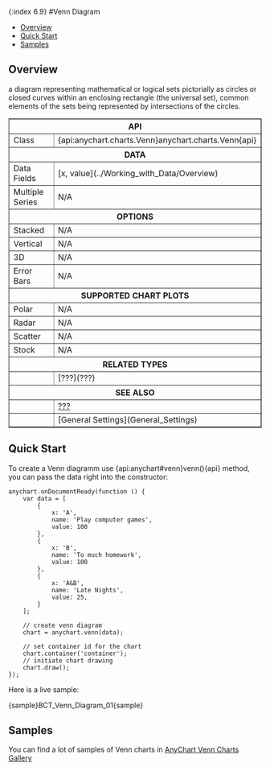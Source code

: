 {:index 6.9}
#Venn Diagram

* [Overview](#overview)
* [Quick Start](#quick_start)
* [Samples](#samples)

## Overview

a diagram representing mathematical or logical sets pictorially as circles or closed curves within an enclosing rectangle (the universal set), common elements of the sets being represented by intersections of the circles.

<table border="1" class="seriesTABLE">
<tr><th colspan=2>API</th></tr>
<tr><td>Class</td><td>{api:anychart.charts.Venn}anychart.charts.Venn{api}</td></tr>
<tr><th colspan=2>DATA</th></tr>
<tr><td>Data Fields</td><td>[x, value](../Working_with_Data/Overview)</td></tr>
<tr><td>Multiple Series</td><td>N/A</td></tr>
<tr><th colspan=2>OPTIONS</th></tr>
<tr><td>Stacked</td><td>N/A</td></tr>
<tr><td>Vertical</td><td>N/A</td></tr>
<tr><td>3D</td><td>N/A</td></tr>
<tr><td>Error Bars</td><td>N/A</td></tr>
<tr><th colspan=2>SUPPORTED CHART PLOTS</th></tr>
<tr><td>Polar</td><td>N/A</td></tr>
<tr><td>Radar</td><td>N/A</td></tr>
<tr><td>Scatter</td><td>N/A</td></tr>
<tr><td>Stock</td><td>N/A</td></tr>
<tr><th colspan=2>RELATED TYPES</th></tr>
<tr><td></td><td>[???](???)</td></tr>
<tr><th colspan=2>SEE ALSO</th></tr>
<tr><td></td><td><a href="???" target="_blank">???</a></td></tr>
<tr><td></td><td>[General Settings](General_Settings)</td></tr>
</table>

## Quick Start

To create a Venn diagramm use {api:anychart#venn}venn(){api} method, you can pass the data right into the constructor:

```
anychart.onDocumentReady(function () {
    var data = [
        {
            x: 'A',
            name: 'Play computer games',
            value: 100
        },
        {
            x: 'B',
            name: 'To much homework',
            value: 100
        },
        {
            x: 'A&B',
            name: 'Late Nights',
            value: 25,
        }
    ];

    // create venn diagram
    chart = anychart.venn(data);

    // set container id for the chart
    chart.container('container');
    // initiate chart drawing
    chart.draw();
});
```

Here is a live sample:

{sample}BCT\_Venn\_Diagram\_01{sample}

## Samples

You can find a lot of samples of Venn charts in [AnyChart Venn Charts Gallery](https://www.anychart.com/products/anychart/gallery/Venn_Diagram/)
